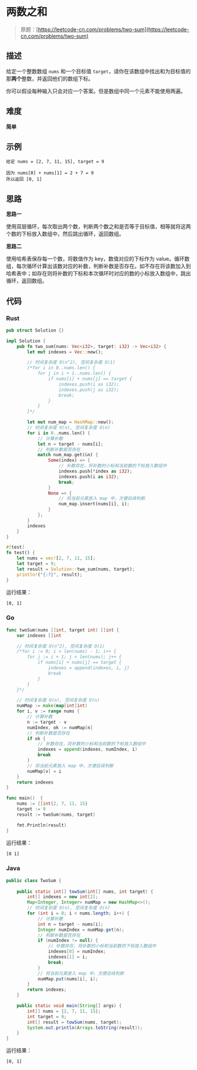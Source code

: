 # 两数之和

> 原题：[https://leetcode-cn.com/problems/two-sum](https://leetcode-cn.com/problems/two-sum)

## 描述

给定一个整数数组 `nums` 和一个目标值 `target`，请你在该数组中找出和为目标值的那**两个**整数，并返回他们的数组下标。

你可以假设每种输入只会对应一个答案。但是数组中同一个元素不能使用两遍。

## 难度

**简单**

## 示例

```
给定 nums = [2, 7, 11, 15], target = 9

因为 nums[0] + nums[1] = 2 + 7 = 9
所以返回 [0, 1]
```

## 思路

**思路一**

使用双层循环，每次取出两个数，判断两个数之和是否等于目标值，相等就将这两个数的下标放入数组中，然后跳出循环，返回数组。

**思路二**

使用哈希表保存每一个数，将数值作为 key，数值对应的下标作为 value。循环数组，每次循环计算出该数对应的补数，判断补数是否存在。如不存在将该数加入到哈希表中；如存在则将补数的下标和本次循环时对应的数的小标放入数组中，跳出循环，返回数组。

## 代码

### Rust

```rust
pub struct Solution {}

impl Solution {
    pub fn two_sum(nums: Vec<i32>, target: i32) -> Vec<i32> {
        let mut indexes = Vec::new();

        // 时间复杂度 O(n^2), 空间复杂度 O(1)
        /*for i in 0..nums.len() {
            for j in i + 1..nums.len() {
                if nums[i] + nums[j] == target {
                    indexes.push(i as i32);
                    indexes.push(j as i32);
                    break;
                }
            }
        }*/

        let mut num_map = HashMap::new();
        // 时间复杂度 O(n), 空间复杂度 O(n)
        for i in 0..nums.len() {
            // 计算补数
            let n = target - nums[i];
            // 判断补数是否存在
            match num_map.get(&n) {
                Some(index) => {
                    // 补数存在，将补数的小标和当前数的下标放入数组中
                    indexes.push(*index as i32);
                    indexes.push(i as i32);
                    break;
                }
                None => {
                    // 将当前元素放入 map 中，方便后续判断
                    num_map.insert(nums[i], i);
                }
            };
        }
        indexes
    }
}
```

```rust
#[test]
fn test() {
    let nums = vec![2, 7, 11, 15];
    let target = 9;
    let result = Solution::two_sum(nums, target);
    println!("{:?}", result);
}
```

运行结果：

```
[0, 1]
```

### Go

```go
func twoSum(nums []int, target int) []int {
    var indexes []int

    // 时间复杂度 O(n^2), 空间复杂度 O(1)
    /*for i := 0; i < len(nums) - 1; i++ {
        for j := i + 1; j < len(nums); j++ {
            if nums[i] + nums[j] == target {
                indexes = append(indexes, i, j)
                break
            }
        }
    }*/

    // 时间复杂度 O(n), 空间复杂度 O(n)
    numMap := make(map[int]int)
    for i, v := range nums {
        // 计算补数
        n := target - v
        numIndex, ok := numMap[n]
        // 判断补数是否存在
        if ok {
            // 补数存在，将补数的小标和当前数的下标放入数组中
            indexes = append(indexes, numIndex, i)
            break
        }
        // 将当前元素放入 map 中，方便后续判断
        numMap[v] = i
    }
    return indexes
}
```

```go
func main()  {
    nums := []int{2, 7, 11, 15}
    target := 9
    result := twoSum(nums, target)

    fmt.Println(result)
}
```

运行结果：

```
[0 1]
```

### Java

```java
public class TwoSum {
    
    public static int[] towSum(int[] nums, int target) {
        int[] indexes = new int[2];
        Map<Integer, Integer> numMap = new HashMap<>();
        // 时间复杂度 O(n), 空间复杂度 O(n)
        for (int i = 0; i < nums.length; i++) {
            // 计算补数
            int n = target - nums[i];
            Integer numIndex = numMap.get(n);
            // 判断补数是否存在
            if (numIndex != null) {
                // 补数存在，将补数的小标和当前数的下标放入数组中
                indexes[0] = numIndex;
                indexes[1] = i;
                break;
            }
            // 将当前元素放入 map 中，方便后续判断
            numMap.put(nums[i], i);
        }
        return indexes;
    }

    public static void main(String[] args) {
        int[] nums = {2, 7, 11, 15};
        int target = 9;
        int[] result = towSum(nums, target);
        System.out.println(Arrays.toString(result));
    }
}
```

运行结果：

```
[0, 1]
```

